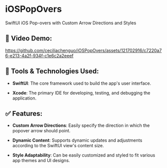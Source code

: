 # iOSPopOvers
SwiftUI iOS Pop-overs with Custom Arrow Directions and Styles

## 📱 Video Demo:
https://github.com/ceciliachenguo/iOSPopOvers/assets/121702916/c7220a76-e213-4a2f-934f-c1e6c2a2eeef

## 🔧 Tools & Technologies Used: 

- **SwiftUI**: The core framework used to build the app's user interface.

- **Xcode**: The primary IDE for developing, testing, and debugging the application.

## ✅ Features:
- **Custom Arrow Directions**: Easily specify the direction in which the popover arrow should point.

- **Dynamic Content**: Supports dynamic updates and adjustments according to the SwiftUI view's content size.

- **Style Adaptability**: Can be easily customized and styled to fit various app themes and UI designs.
